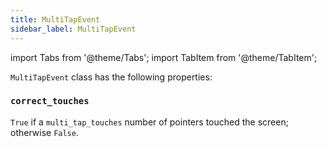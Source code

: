 ```yaml
---
title: MultiTapEvent
sidebar_label: MultiTapEvent
---
```

import Tabs from '@theme/Tabs';
import TabItem from '@theme/TabItem';

`MultiTapEvent` class has the following properties:

### `correct_touches`

`True` if a `multi_tap_touches` number of pointers touched the screen; otherwise `False`.
